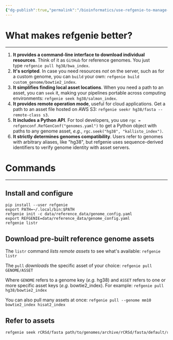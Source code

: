 ```yaml
---
{"dg-publish":true,"permalink":"/bioinformatics/use-refgenie-to-manage-reference-genome/"}
---
```


# What makes refgenie better?
---
1. **It provides a command-line interface to download individual resources**. Think of it as `GitHub` for reference genomes. You just type `refgenie pull hg38/bwa_index`.
2. **It's scripted**. In case you need resources _not_ on the server, such as for a custom genome, you can `build` your own: `refgenie build custom_genome/bowtie2_index`.
3. **It simplifies finding local asset locations**. When you need a path to an asset, you can `seek` it, making your pipelines portable across computing environments: `refgenie seek hg38/salmon_index`.
4. **It provides remote operation mode**, useful for cloud applications. Get a path to an asset file hosted on AWS S3: `refgenie seekr hg38/fasta --remote-class s3`.
5. **It includes a Python API**. For tool developers, you use `rgc = refgenconf.RefGenConf("genomes.yaml")` to get a Python object with paths to any genome asset, _e.g._, `rgc.seek("hg38", "kallisto_index")`.
6. **It strictly determines genomes compatibility**. Users refer to genomes with arbitrary aliases, like "hg38", but refgenie uses sequence-derived identifiers to verify genome identity with asset servers.
# Commands
---
## Install and configure
```
pip install --user refgenie
export PATH=~/.local/bin:$PATH
refgenie init -c data/reference_data/genome_config.yaml
export REFGENIE=data/reference_data/genome_config.yaml
refgenie listr
```
## Download pre-built reference genome assets
The `listr` command _lists remote assets_ to see what's available:
`refgenie listr`

The `pull` _downloads_ the specific asset of your choice:
`refgenie pull GENOME/ASSET`

Where `GENOME` refers to a genome key (_e.g._ hg38) and `ASSET` refers to one or more specific asset keys (_e.g._ bowtie2_index). For example:
`refgenie pull hg38/bowtie2_index`

You can also pull many assets at once:
`refgenie pull --genome mm10 bowtie2_index hisat2_index`
## Refer to assets
```bash
refgenie seek rCRSd/fasta path/to/genomes/archive/rCRSd/fasta/default/rCRSd.fa
```


